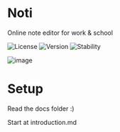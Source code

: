 # Noti

Online note editor for work & school

![License](https://img.shields.io/badge/License-GPL_2-blue)
![Version](https://img.shields.io/badge/Version-0.1.0-yellow)
![Stability](https://img.shields.io/badge/Stability-STABLE-green)

![image](https://github.com/jfmow/noti/assets/103403655/00a1f3ac-6e7b-4c18-ac92-8e3d06145806)

# Setup

Read the docs folder :)

Start at introduction.md
